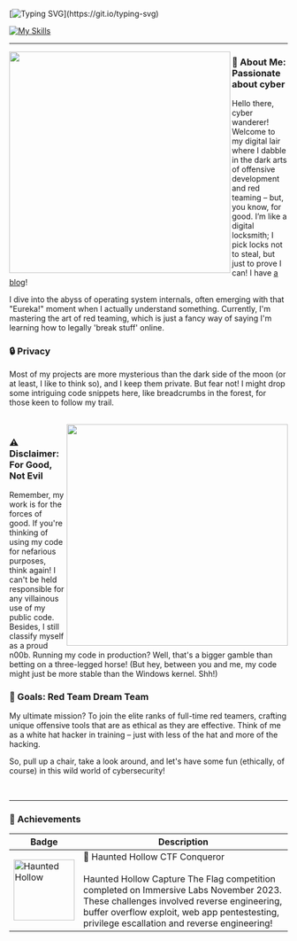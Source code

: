 [![Typing SVG](https://readme-typing-svg.demolab.com?font=Alumni+Sans+Inline+One&size=50&pause=1000&color=F76C4F&background=FF000000&center=true&vCenter=true&random=false&width=1000&lines=Enter+the+F+L+U+X;I+use+arch+btw;Have+you+tried+that+in+rust%3F;How+do+you+exit+vim%3F!;SYSTEM+FAILURE.)](https://git.io/typing-svg) 

[![My Skills](https://skillicons.dev/icons?i=c,cpp,go,rust,py,cs,mongodb,nginx,html,css,php,linux,docker,vscode,visualstudio)](https://skillicons.dev)
 
<hr/>

<img src="https://github.com/0xflux/0xflux/assets/49762827/d2f1738f-de3b-4d5e-b113-e6c6d672ad92" width=400 height=400 align="left" /> 

### 👾 About Me: Passionate about cyber

Hello there, cyber wanderer! Welcome to my digital lair where I dabble in the dark arts of offensive development and red teaming – but, you know, for good. I’m like a digital locksmith; I pick locks not to steal, but just to prove I can! I have [a blog](https://fluxsec.red)!

I dive into the abyss of operating system internals, often emerging with that "Eureka!" moment when I actually understand something. Currently, I'm mastering the art of red teaming, which is just a fancy way of saying I'm learning how to legally 'break stuff' online.

### 🔒 Privacy

Most of my projects are more mysterious than the dark side of the moon (or at least, I like to think so), and I keep them private. But fear not! I might drop some intriguing code snippets here, like breadcrumbs in the forest, for those keen to follow my trail.

<br clear="left"/>

<img src="https://github.com/0xflux/0xflux/assets/49762827/d8d0c25a-cb92-4810-9cb2-f27ce2ce876d" width=400 height=400 align="right" /> 

### ⚠️ Disclaimer: For Good, Not Evil

Remember, my work is for the forces of good. If you're thinking of using my code for nefarious purposes, think again! I can't be held responsible for any villainous use of my public code. Besides, I still classify myself as a proud n00b. Running my code in production? Well, that's a bigger gamble than betting on a three-legged horse! (But hey, between you and me, my code might just be more stable than the Windows kernel. Shh!)

### 🎯 Goals: Red Team Dream Team

My ultimate mission? To join the elite ranks of full-time red teamers, crafting unique offensive tools that are as ethical as they are effective. Think of me as a white hat hacker in training – just with less of the hat and more of the hacking.

So, pull up a chair, take a look around, and let's have some fun (ethically, of course) in this wild world of cybersecurity!

<br clear="right"/>

<hr/>

### 🏅 Achievements


| Badge | Description |
| --- | --- |
|<img width="110" alt="Haunted Hollow" src="https://github.com/0xflux/0xflux/assets/49762827/2af7ed12-d999-467a-ba43-56aa488c4bdb"> | 👻 Haunted Hollow CTF Conqueror <br/><br/>Haunted Hollow Capture The Flag competition completed on Immersive Labs November 2023. These challenges involved reverse engineering, buffer overflow exploit, web app pentestesting, privilege escallation and reverse engineering! |

<!--
**0xflux/0xflux** is a ✨ _special_ ✨ repository because its `README.md` (this file) appears on your GitHub profile.

Here are some ideas to get you started:

- 🔭 I’m currently working on ...
- 🌱 I’m currently learning ...
- 👯 I’m looking to collaborate on ...
- 🤔 I’m looking for help with ...
- 💬 Ask me about ...
- 📫 How to reach me: ...
- 😄 Pronouns: ...
- ⚡ Fun fact: ...
-->
